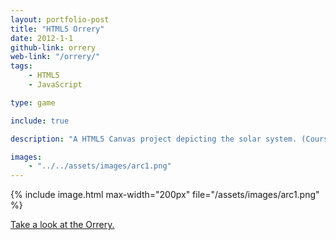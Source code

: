 ```yaml
---
layout: portfolio-post
title: "HTML5 Orrery"
date: 2012-1-1
github-link: orrery
web-link: "/orrery/"
tags: 
    - HTML5
    - JavaScript

type: game

include: true

description: "A HTML5 Canvas project depicting the solar system. (Coursework)."

images: 
    - "../../assets/images/arc1.png"
---
```


{% include image.html max-width="200px" file="/assets/images/arc1.png" %}

[Take a look at the Orrery.](https://www.rbill.co.uk/orrery/)